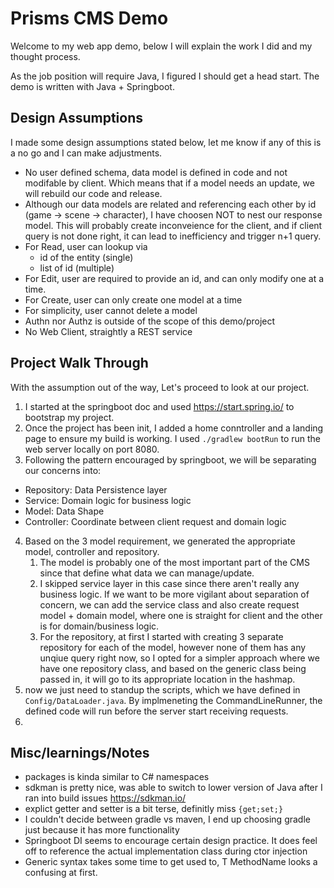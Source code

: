 # Prisms CMS Demo
Welcome to my web app demo, below I will explain the work I did and my thought process.

As the job position will require Java, I figured I should get a head start. The demo is written with Java + Springboot.

## Design Assumptions
I made some design assumptions stated below, let me know if any of this
is a no go and I can make adjustments. 

* No user defined schema, data model is defined in code and not modifable by client. Which means that if a model needs an update, we will rebuild our code and release. 
* Although our data models are related and referencing each other by id (game -> scene -> character), I have choosen NOT to nest our response model. This will probably create inconveience for the client, and if client query is not done right, it can lead to inefficiency and trigger n+1 query. 
* For Read, user can lookup via
  * id of the entity (single)
  * list of id (multiple)
* For Edit, user are required to provide an id, and can only modify one at a time. 
* For Create, user can only create one model at a time
* For simplicity, user cannot delete a model
* Authn nor Authz is outside of the scope of this demo/project
* No Web Client, straightly a REST service

## Project Walk Through
With the assumption out of the way, Let's proceed to look at our project. 
1. I started at the springboot doc and used https://start.spring.io/ to bootstrap my project. 
2. Once the project has been init, I added a home conntroller and a landing page to ensure my build is working. I used `./gradlew bootRun` to run the web server locally on port 8080. 
3. Following the pattern encouraged by springboot, we will be separating our concerns into:
  * Repository: Data Persistence layer
  * Service: Domain logic for business logic
  * Model: Data Shape
  * Controller: Coordinate between client request and domain logic
4. Based on the 3 model requirement, we generated the appropriate model, controller and repository. 
   1. The model is probably one of the most important part of the CMS since that define what data we can manage/update. 
   2. I skipped service layer in this case since there aren't really any business logic. If we want to be more vigilant about separation of concern, we can add the service class and also create request model + domain model, where one is straight for client and the other is for domain/business logic.  
   3. For the repository, at first I started with creating 3 separate repository for each of the model, however none of them has any unqiue query right now, so I opted for a simpler approach where we have one repository class, and based on the generic class being passed in, it will go to its appropriate location in the hashmap. 
5. now we just need to standup the scripts, which we have defined in `Config/DataLoader.java`. By implmeneting the CommandLineRunner, the defined code will run before the server start receiving requests.
6. 


## Misc/learnings/Notes
* packages is kinda similar to C# namespaces
* sdkman is pretty nice, was able to switch to lower version of Java after I ran into build issues https://sdkman.io/
* explict getter and setter is a bit terse, definitly miss `{get;set;}`
* I couldn't decide between gradle vs maven, I end up choosing gradle just because it has more functionality
* Springboot DI seems to encourage certain design practice. It does feel off to reference the actual implementation class during ctor injection
* Generic syntax takes some time to get used to, <T> T MethodName looks a confusing at first.